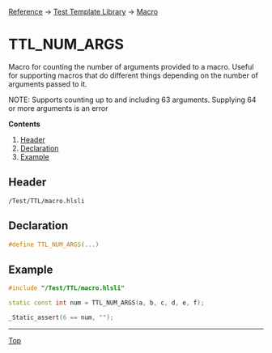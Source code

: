[Reference](../../ShaderTestFramework.md) -> [Test Template Library](../TTL.md) -> [Macro](./MacroHeader.md)

# TTL_NUM_ARGS

Macro for counting the number of arguments provided to a macro. Useful for supporting macros that do different things depending on the number of arguments passed to it.

NOTE: Supports counting up to and including 63 arguments. Supplying 64 or more arguments is an error

**Contents**
1. [Header](#header)
2. [Declaration](#declaration)
3. [Example](#example)

## Header

`/Test/TTL/macro.hlsli`

## Declaration

```c++
#define TTL_NUM_ARGS(...)
```

## Example

```c++
#include "/Test/TTL/macro.hlsli"

static const int num = TTL_NUM_ARGS(a, b, c, d, e, f);

_Static_assert(6 == num, "");
```
---

[Top](#ttl_num_args)